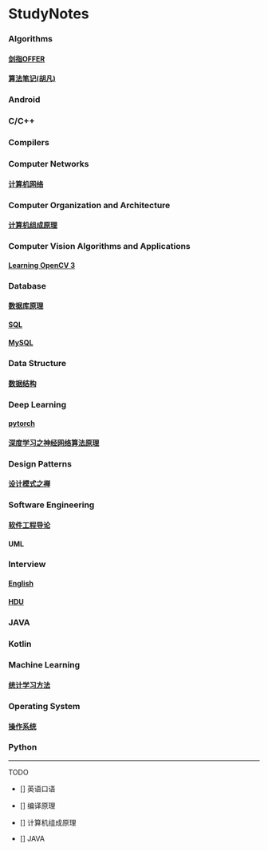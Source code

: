 # StudyNotes

### Algorithms

#### [剑指OFFER](https://github.com/Lsyhprum/StudyNotes/tree/master/%E5%89%91%E6%8C%87OFFER)

#### [算法笔记(胡凡)](https://github.com/Lsyhprum/StudyNotes/tree/master/%E7%AE%97%E6%B3%95%E7%AC%94%E8%AE%B0)

### Android

### C/C++

### Compilers

### Computer Networks

#### [计算机网络](https://github.com/Lsyhprum/StudyNotes/tree/master/Computer%20Network)

### Computer Organization and Architecture

#### [计算机组成原理]()

### Computer Vision Algorithms and Applications

#### [Learning OpenCV 3](https://github.com/Lsyhprum/StudyNotes/tree/master/Learning%20OpenCV%203)

### Database

#### [数据库原理]()

#### [SQL]()

#### [MySQL]()

### Data Structure

#### [数据结构](https://github.com/Lsyhprum/StudyNotes/tree/master/Data%20Structure)

### Deep Learning

#### [pytorch]()

#### [深度学习之神经网络算法原理](./DeepLearning)

### Design Patterns

#### [设计模式之禅]()

### Software Engineering

#### [软件工程导论](https://github.com/Lsyhprum/StudyNotes/tree/master/Essentials%20of%20Software%20Engineering)

#### UML

### Interview

#### [English]()

#### [HDU](https://github.com/Lsyhprum/StudyNotes/tree/master/HDU)

### JAVA

### Kotlin

### Machine Learning

#### [统计学习方法](https://github.com/Lsyhprum/StudyNotes/tree/master/%E7%BB%9F%E8%AE%A1%E5%AD%A6%E4%B9%A0%E6%96%B9%E6%B3%95)

### Operating System

#### [操作系统](https://github.com/Lsyhprum/StudyNotes/tree/master/Operating%20System/%E6%93%8D%E4%BD%9C%E7%B3%BB%E7%BB%9F)

### Python



----

TODO

* [] 英语口语

* [] 编译原理
* [] 计算机组成原理

* [] JAVA








